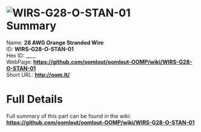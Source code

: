 
![WIRS-G28-O-STAN-01](https://github.com/oomlout/oomlout-OOMP/blob/master/parts/WIRS-G28-O-STAN-01/WIRS-G28-O-STAN-01_420.jpg)   
Summary
=================
  
Name: __28 AWG Orange Stranded Wire__    
ID: __WIRS-G28-O-STAN-01__   
Hex ID: ____   
WebPage: __https://github.com/oomlout/oomlout-OOMP/wiki/WIRS-G28-O-STAN-01__   
Short URL: __http://oom.lt/__   

Full Details
==========================
Full summary of this part can be found in the wiki:   
__https://github.com/oomlout/oomlout-OOMP/wiki/WIRS-G28-O-STAN-01__    

